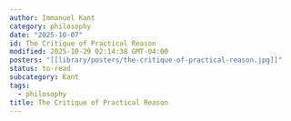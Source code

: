 ```yaml
---
author: Immanuel Kant
category: philosophy
date: "2025-10-07"
id: The Critique of Practical Reason
modified: 2025-10-29 02:14:38 GMT-04:00
posters: "[[library/posters/the-critique-of-practical-reason.jpg]]"
status: to-read
subcategory: Kant
tags:
  - philosophy
title: The Critique of Practical Reason
---
```

